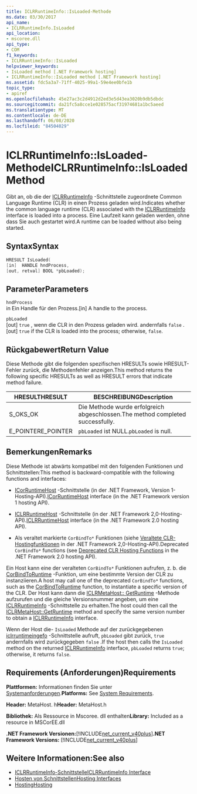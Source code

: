 ```yaml
---
title: ICLRRuntimeInfo::IsLoaded-Methode
ms.date: 03/30/2017
api_name:
- ICLRRuntimeInfo.IsLoaded
api_location:
- mscoree.dll
api_type:
- COM
f1_keywords:
- ICLRRuntimeInfo::IsLoaded
helpviewer_keywords:
- IsLoaded method [.NET Framework hosting]
- ICLRRuntimeInfo::IsLoaded method [.NET Framework hosting]
ms.assetid: fdc5a3a7-71ff-4025-99a1-59e4ee0bfe1b
topic_type:
- apiref
ms.openlocfilehash: 45e27ac3c2d4912d2ed3e5d43ea3020b9db5dbdc
ms.sourcegitcommit: da21fc5a8cce1e028575acf31974681a1bc5aeed
ms.translationtype: MT
ms.contentlocale: de-DE
ms.lasthandoff: 06/08/2020
ms.locfileid: "84504029"
---
```

# <a name="iclrruntimeinfoisloaded-method"></a><span data-ttu-id="0bdfa-102">ICLRRuntimeInfo::IsLoaded-Methode</span><span class="sxs-lookup"><span data-stu-id="0bdfa-102">ICLRRuntimeInfo::IsLoaded Method</span></span>
<span data-ttu-id="0bdfa-103">Gibt an, ob die der [ICLRRuntimeInfo](iclrruntimeinfo-interface.md) -Schnittstelle zugeordnete Common Language Runtime (CLR) in einen Prozess geladen wird.</span><span class="sxs-lookup"><span data-stu-id="0bdfa-103">Indicates whether the common language runtime (CLR) associated with the [ICLRRuntimeInfo](iclrruntimeinfo-interface.md) interface is loaded into a process.</span></span> <span data-ttu-id="0bdfa-104">Eine Laufzeit kann geladen werden, ohne dass Sie auch gestartet wird.</span><span class="sxs-lookup"><span data-stu-id="0bdfa-104">A runtime can be loaded without also being started.</span></span>  
  
## <a name="syntax"></a><span data-ttu-id="0bdfa-105">Syntax</span><span class="sxs-lookup"><span data-stu-id="0bdfa-105">Syntax</span></span>  
  
```cpp  
HRESULT IsLoaded(  
[in]  HANDLE hndProcess,  
[out, retval] BOOL *pbLoaded);  
```  
  
## <a name="parameters"></a><span data-ttu-id="0bdfa-106">Parameter</span><span class="sxs-lookup"><span data-stu-id="0bdfa-106">Parameters</span></span>  
 `hndProcess`  
 <span data-ttu-id="0bdfa-107">in Ein Handle für den Prozess.</span><span class="sxs-lookup"><span data-stu-id="0bdfa-107">[in] A handle to the process.</span></span>  
  
 `pbLoaded`  
 <span data-ttu-id="0bdfa-108">[out] `true` , wenn die CLR in den Prozess geladen wird. andernfalls `false` .</span><span class="sxs-lookup"><span data-stu-id="0bdfa-108">[out] `true` if the CLR is loaded into the process; otherwise, `false`.</span></span>  
  
## <a name="return-value"></a><span data-ttu-id="0bdfa-109">Rückgabewert</span><span class="sxs-lookup"><span data-stu-id="0bdfa-109">Return Value</span></span>  
 <span data-ttu-id="0bdfa-110">Diese Methode gibt die folgenden spezifischen HRESULTs sowie HRESULT-Fehler zurück, die Methodenfehler anzeigen.</span><span class="sxs-lookup"><span data-stu-id="0bdfa-110">This method returns the following specific HRESULTs as well as HRESULT errors that indicate method failure.</span></span>  
  
|<span data-ttu-id="0bdfa-111">HRESULT</span><span class="sxs-lookup"><span data-stu-id="0bdfa-111">HRESULT</span></span>|<span data-ttu-id="0bdfa-112">BESCHREIBUNG</span><span class="sxs-lookup"><span data-stu-id="0bdfa-112">Description</span></span>|  
|-------------|-----------------|  
|<span data-ttu-id="0bdfa-113">S_OK</span><span class="sxs-lookup"><span data-stu-id="0bdfa-113">S_OK</span></span>|<span data-ttu-id="0bdfa-114">Die Methode wurde erfolgreich abgeschlossen.</span><span class="sxs-lookup"><span data-stu-id="0bdfa-114">The method completed successfully.</span></span>|  
|<span data-ttu-id="0bdfa-115">E_POINTER</span><span class="sxs-lookup"><span data-stu-id="0bdfa-115">E_POINTER</span></span>|<span data-ttu-id="0bdfa-116">`pbLoaded` ist NULL.</span><span class="sxs-lookup"><span data-stu-id="0bdfa-116">`pbLoaded` is null.</span></span>|  
  
## <a name="remarks"></a><span data-ttu-id="0bdfa-117">Bemerkungen</span><span class="sxs-lookup"><span data-stu-id="0bdfa-117">Remarks</span></span>  
 <span data-ttu-id="0bdfa-118">Diese Methode ist abwärts kompatibel mit den folgenden Funktionen und Schnittstellen:</span><span class="sxs-lookup"><span data-stu-id="0bdfa-118">This method is backward-compatible with the following functions and interfaces:</span></span>  
  
- <span data-ttu-id="0bdfa-119">[ICorRuntimeHost](icorruntimehost-interface.md) -Schnittstelle (in der .NET Framework, Version 1-Hosting-API).</span><span class="sxs-lookup"><span data-stu-id="0bdfa-119">[ICorRuntimeHost](icorruntimehost-interface.md) interface (in the .NET Framework version 1 hosting API).</span></span>  
  
- <span data-ttu-id="0bdfa-120">[ICLRRuntimeHost](iclrruntimehost-interface.md) -Schnittstelle (in der .NET Framework 2,0-Hosting-API).</span><span class="sxs-lookup"><span data-stu-id="0bdfa-120">[ICLRRuntimeHost](iclrruntimehost-interface.md) interface (in the .NET Framework 2.0 hosting API).</span></span>  
  
- <span data-ttu-id="0bdfa-121">Als veraltet markierte `CorBindTo*` Funktionen (siehe [Veraltete CLR-Hostingfunktionen](deprecated-clr-hosting-functions.md) in der .NET Framework 2,0-Hosting-API).</span><span class="sxs-lookup"><span data-stu-id="0bdfa-121">Deprecated `CorBindTo*` functions (see [Deprecated CLR Hosting Functions](deprecated-clr-hosting-functions.md) in the .NET Framework 2.0 hosting API).</span></span>  
  
 <span data-ttu-id="0bdfa-122">Ein Host kann eine der veralteten `CorBindTo*` Funktionen aufrufen, z. b. die [CorBindToRuntime](corbindtoruntime-function.md) -Funktion, um eine bestimmte Version der CLR zu instanziieren.</span><span class="sxs-lookup"><span data-stu-id="0bdfa-122">A host may call one of the deprecated `CorBindTo*` functions, such as the [CorBindToRuntime](corbindtoruntime-function.md) function, to instantiate a specific version of the CLR.</span></span> <span data-ttu-id="0bdfa-123">Der Host kann dann die [ICLRMetaHost:: GetRuntime](iclrmetahost-getruntime-method.md) -Methode aufzurufen und die gleiche Versionsnummer angeben, um eine [ICLRRuntimeInfo](iclrruntimeinfo-interface.md) -Schnittstelle zu erhalten.</span><span class="sxs-lookup"><span data-stu-id="0bdfa-123">The host could then call the [ICLRMetaHost::GetRuntime](iclrmetahost-getruntime-method.md) method and specify the same version number to obtain a [ICLRRuntimeInfo](iclrruntimeinfo-interface.md) interface.</span></span>  
  
 <span data-ttu-id="0bdfa-124">Wenn der Host die- `IsLoaded` Methode auf der zurückgegebenen [iclrruntimeingefo](iclrruntimeinfo-interface.md) -Schnittstelle aufruft, `pbLoaded` gibt zurück, `true` andernfalls wird zurückgegeben `false` .</span><span class="sxs-lookup"><span data-stu-id="0bdfa-124">If the host then calls the `IsLoaded` method on the returned [ICLRRuntimeInfo](iclrruntimeinfo-interface.md) interface, `pbLoaded` returns `true`; otherwise, it returns `false`.</span></span>  
  
## <a name="requirements"></a><span data-ttu-id="0bdfa-125">Requirements (Anforderungen)</span><span class="sxs-lookup"><span data-stu-id="0bdfa-125">Requirements</span></span>  
 <span data-ttu-id="0bdfa-126">**Plattformen:** Informationen finden Sie unter [Systemanforderungen](../../get-started/system-requirements.md).</span><span class="sxs-lookup"><span data-stu-id="0bdfa-126">**Platforms:** See [System Requirements](../../get-started/system-requirements.md).</span></span>  
  
 <span data-ttu-id="0bdfa-127">**Header:** MetaHost. h</span><span class="sxs-lookup"><span data-stu-id="0bdfa-127">**Header:** MetaHost.h</span></span>  
  
 <span data-ttu-id="0bdfa-128">**Bibliothek:** Als Ressource in Mscoree. dll enthalten</span><span class="sxs-lookup"><span data-stu-id="0bdfa-128">**Library:** Included as a resource in MSCorEE.dll</span></span>  
  
 <span data-ttu-id="0bdfa-129">**.NET Framework Versionen:**[!INCLUDE[net_current_v40plus](../../../../includes/net-current-v40plus-md.md)]</span><span class="sxs-lookup"><span data-stu-id="0bdfa-129">**.NET Framework Versions:** [!INCLUDE[net_current_v40plus](../../../../includes/net-current-v40plus-md.md)]</span></span>  
  
## <a name="see-also"></a><span data-ttu-id="0bdfa-130">Weitere Informationen:</span><span class="sxs-lookup"><span data-stu-id="0bdfa-130">See also</span></span>

- [<span data-ttu-id="0bdfa-131">ICLRRuntimeInfo-Schnittstelle</span><span class="sxs-lookup"><span data-stu-id="0bdfa-131">ICLRRuntimeInfo Interface</span></span>](iclrruntimeinfo-interface.md)
- [<span data-ttu-id="0bdfa-132">Hosten von Schnittstellen</span><span class="sxs-lookup"><span data-stu-id="0bdfa-132">Hosting Interfaces</span></span>](hosting-interfaces.md)
- [<span data-ttu-id="0bdfa-133">Hosting</span><span class="sxs-lookup"><span data-stu-id="0bdfa-133">Hosting</span></span>](index.md)
